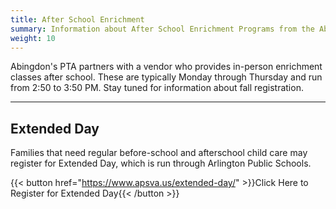 ```yaml
---
title: After School Enrichment
summary: Information about After School Enrichment Programs from the Abingdon PTA.
weight: 10
---
```


Abingdon's PTA partners with a vendor who provides in-person enrichment classes after school. These are typically Monday through Thursday and run from 2:50 to 3:50 PM. Stay tuned for information about fall registration.

<!--
{{< button href="https://www.enrichmentmatters.com/abingdon" >}}Click Here to View After School Enrichment Activities{{< /button >}}
-->

---

## Extended Day

Families that need regular before-school and afterschool child care may register for Extended Day, which is run through Arlington Public Schools.

{{< button href="https://www.apsva.us/extended-day/" >}}Click Here to Register for Extended Day{{< /button >}}